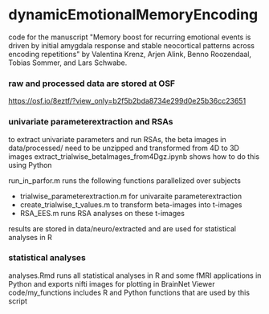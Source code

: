 # dynamicEmotionalMemoryEncoding
code for the manuscript "Memory boost for recurring emotional events is driven by initial amygdala response and stable neocortical patterns across encoding repetitions" by Valentina Krenz, Arjen Alink, Benno Roozendaal, Tobias Sommer, and Lars Schwabe.

### raw and processed data are stored at OSF
https://osf.io/8eztf/?view_only=b2f5b2bda8734e299d0e25b36cc23651

### univariate parameterextraction and RSAs
to extract univariate parameters and run RSAs, the beta images in data/processed/ need to be unzipped and transformed from 4D to 3D images
extract_trialwise_betaImages_from4Dgz.ipynb shows how to do this using Python

run_in_parfor.m runs the following functions parallelized over subjects
- trialwise_parameterextraction.m for univaraite parameterextraction
- create_trialwise_t_values.m to transform beta-images into t-images
- RSA_EES.m runs RSA analyses on these t-images

results are stored in data/neuro/extracted and are used for statistical analyses in R

### statistical analyses
analyses.Rmd runs all statistical analyses in R and some fMRI applications in Python and exports nifti images for plotting in BrainNet Viewer
code/my_functions includes R and Python functions that are used by this script

